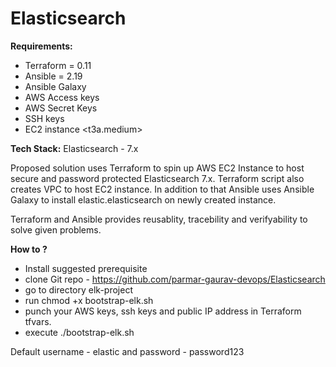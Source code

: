 # Elasticsearch

**Requirements:**
  - Terraform = 0.11
  - Ansible = 2.19
  - Ansible Galaxy
  - AWS Access keys
  - AWS Secret Keys
  - SSH keys
  - EC2 instance <t3a.medium>

**Tech Stack:**
Elasticsearch - 7.x

Proposed solution uses Terraform to spin up AWS EC2 Instance to host secure and password protected Elasticsearch 7.x. Terraform script also creates VPC to host EC2 instance. 
In addition to that Ansible uses Ansible Galaxy to install elastic.elasticsearch on newly created instance.

Terraform and Ansible provides reusablity, tracebility and verifyability to solve given problems.

**How to ?**  

- Install suggested prerequisite
- clone Git repo - https://github.com/parmar-gaurav-devops/Elasticsearch
- go to directory elk-project
- run chmod +x bootstrap-elk.sh
- punch your AWS keys, ssh keys and public IP address in Terraform tfvars.
- execute ./bootstrap-elk.sh

Default username - elastic and password - password123
